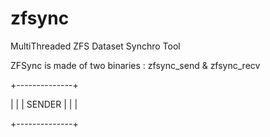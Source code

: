 # zfsync
MultiThreaded ZFS Dataset Synchro Tool

ZFSync is made of two binaries : zfsync_send & zfsync_recv

+--------------+

|              |
|    SENDER    |
|              |

+--------------+
